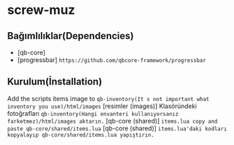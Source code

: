# screw-muz



## Bağımlılıklar(Dependencies)
- [qb-core]  
- [progressbar] `https://github.com/qbcore-framework/progressbar`

## Kurulum(İnstallation)
Add the scripts items image to `qb-inventory(It s not important what inventory you use)/html/images`
[resimler (images)] Klasöründeki fotoğrafları `qb-inventory(Hangi envanteri kullanıyorsanız farketmez)/html/images aktarın.`
[qb-core (shared)] `items.lua copy and paste qb-core/shared/items.lua`
[qb-core (shared)] `items.lua'daki kodları kopyalayıp qb-core/shared/items.lua yapıştırın.`
